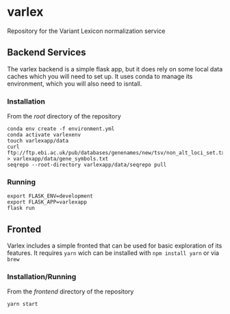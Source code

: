 # varlex
Repository for the Variant Lexicon normalization service


## Backend Services

The varlex backend is a simple flask app, but it does rely on some local data caches which you will need to set up. It uses conda to manage its environment, which you will also need to isntall.

### Installation
From the _root_ directory of the repository
```
conda env create -f environment.yml
conda activate varlexenv
touch varlexapp/data
curl ftp://ftp.ebi.ac.uk/pub/databases/genenames/new/tsv/non_alt_loci_set.txt > varlexapp/data/gene_symbols.txt
seqrepo --root-directory varlexapp/data/seqrepo pull
```

### Running
```
export FLASK_ENV=development
export FLASK_APP=varlexapp
flask run
```

## Fronted

Varlex includes a simple fronted that can be used for basic exploration of its features. It requires `yarn` wich can be installed with `npm install yarn` or via `brew`

### Installation/Running
From the _frontend_ directory of the repository
```
yarn start
```
